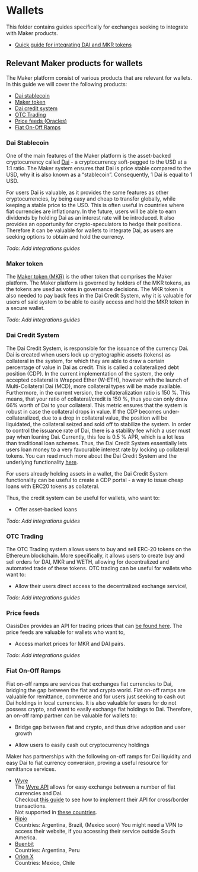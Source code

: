 
# Wallets

This folder contains guides specifically for exchanges seeking to integrate with Maker products.

* [Quick guide for integrating DAI and MKR tokens](/wallets/wallets-guide-01/wallets-guide-01.md)

## Relevant Maker products for wallets

The Maker platform consist of various products that are relevant for wallets. In this guide we will cover the following products:
-   [Dai stablecoin](#dai-stablecoin)   
-   [Maker token](#maker-token) 
-   [Dai credit system](#dai-credit-system) 
-   [OTC Trading](#otc-trading)  
-   [Price feeds (Oracles)](#price-feeds)    
-   [Fiat On-Off Ramps](#fiat-on-off-ramps)
    

### Dai Stablecoin

One of the main features of the Maker platform is the asset-backed cryptocurrency called [Dai](https://makerdao.com/dai) - a cryptocurrency soft-pegged to the USD at a 1:1 ratio. The Maker system ensures that Dai is price stable compared to the USD, why it is also known as a “stablecoin”. Consequently, 1 Dai is equal to 1 USD.

For users Dai is valuable, as it provides the same features as other cryptocurrencies, by being easy and cheap to transfer globally, while keeping a stable price to the USD. This is often useful in countries where fiat currencies are inflationary. In the future, users will be able to earn dividends by holding Dai as an interest rate will be introduced. It also provides an opportunity for crypto-speculators to hedge their positions. Therefore it can be valuable for wallets to integrate Dai, as users are seeking options to obtain and hold the currency.

*Todo: Add integrations guides*

### Maker token

The [Maker token (MKR)](https://makerdao.com/en/whitepaper/#mkr-token-governance) is the other token that comprises the Maker platform. The Maker platform is governed by holders of the MKR tokens, as the tokens are used as votes in governance decisions. The MKR token is also needed to pay back fees in the Dai Credit System, why it is valuable for users of said system to be able to easily access and hold the MKR token in a secure wallet.

*Todo: Add integrations guides*

### Dai Credit System

The Dai Credit System, is responsible for the issuance of the currency Dai. Dai is created when users lock up cryptographic assets (tokens) as collateral in the system, for which they are able to draw a certain percentage of value in Dai as credit. This is called a collateralized debt position (CDP). In the current implementation of the system, the only accepted collateral is Wrapped Ether (W-ETH), however with the launch of Multi-Collateral Dai (MCD), more collateral types will be made available. Furthermore, in the current version, the collateralization ratio is 150 %. This means, that your ratio of collateral/credit is 150 %, thus you can only draw 66% worth of Dai to your collateral. This metric ensures that the system is robust in case the collateral drops in value. If the CDP becomes under-collateralized, due to a drop in collateral value, the position will be liquidated, the collateral seized and sold off to stabilize the system. In order to control the issuance rate of Dai, there is a stability fee which a user must pay when loaning Dai. Currently, this fee is 0.5 % APR, which is a lot less than traditional loan schemes. Thus, the Dai Credit System essentially lets users loan money to a very favourable interest rate by locking up collateral tokens.
You can read much more about the Dai Credit System and the underlying functionality [here](http://makerdao.com/whitepaper).

For users already holding assets in a wallet, the Dai Credit System functionality can be useful to create a CDP portal - a way to issue cheap loans with ERC20 tokens as collateral.

Thus, the credit system can be useful for wallets, who want to:

-   Offer asset-backed loans

*Todo: Add integrations guides*   

### OTC Trading

The OTC Trading system allows users to buy and sell ERC-20 tokens on the Ethereum blockchain. More specifically, it allows users to create buy and sell orders for DAI, MKR and WETH, allowing for decentralized and automated trade of these tokens. OTC  trading can be useful for wallets who want to:
-   Allow their users direct access to the decentralized exchange service\

*Todo: Add integrations guides*

### Price feeds
OasisDex provides an API for trading prices that can [be found here](https://developer.makerdao.com/oasis/api/1/).
The price feeds are valuable for wallets who want to,

-   Access market prices for MKR and DAI pairs.

*Todo: Add integrations guides*    

### Fiat On-Off Ramps
Fiat on-off ramps are services that exchanges fiat currencies to Dai, bridging the gap between the fiat and crypto world. Fiat on-off ramps are valuable for remittance, commerce and for users just seeking to cash out Dai holdings in local currencies. It is also valuable for users for do not possess crypto, and want to easily exchange fiat holdings to Dai. Therefore, an on-off ramp partner can be valuable for wallets to:
-   Bridge gap between fiat and crypto, and thus drive adoption and user growth
    
-   Allow users to easily cash out cryptocurrency holdings

Maker has partnerships with the following on-off ramps for Dai liquidity and easy Dai to fiat currency conversion, proving a useful resource for remittance services.
* [Wyre](https://www.sendwyre.com/)\
The [Wyre API](https://www.sendwyre.com/docs/) allows for easy exchange between a number of fiat currencies and Dai.\
Checkout [this guide](/partners/wyre/wyre-guide-01/wyre-guide-01.md) to see how to implement their API for cross/border transactions.\
Not supported in [these countries](https://support.sendwyre.com/security/non-operational-states-in-us-and-countries).
* [Ripio](https://www.ripio.com/en/)\
Countries: Argentina, Brazil, (Mexico soon)
You might need a VPN to access their website, if you accessing their service outside South America.
* [Buenbit](https://www.buenbit.com/)\
Countries: Argentina, Peru
* [Orion X](https://orionx.com/)\
Countries: Mexico, Chile



